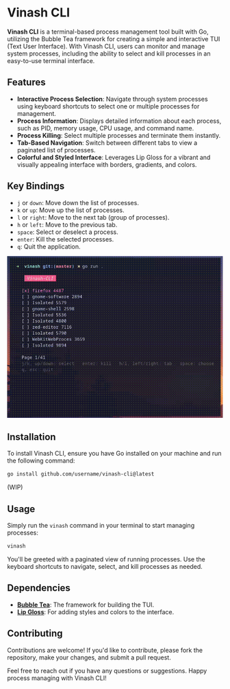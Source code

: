 # Vinash CLI

**Vinash CLI** is a terminal-based process management tool built with Go, utilizing the Bubble Tea framework for creating a simple and interactive TUI (Text User Interface). With Vinash CLI, users can monitor and manage system processes, including the ability to select and kill processes in an easy-to-use terminal interface.

## Features

- **Interactive Process Selection**: Navigate through system processes using keyboard shortcuts to select one or multiple processes for management.
- **Process Information**: Displays detailed information about each process, such as PID, memory usage, CPU usage, and command name.
- **Process Killing**: Select multiple processes and terminate them instantly.
- **Tab-Based Navigation**: Switch between different tabs to view a paginated list of processes.
- **Colorful and Styled Interface**: Leverages Lip Gloss for a vibrant and visually appealing interface with borders, gradients, and colors.

## Key Bindings

- `j` or `down`: Move down the list of processes.
- `k` or `up`: Move up the list of processes.
- `l` or `right`: Move to the next tab (group of processes).
- `h` or `left`: Move to the previous tab.
- `space`: Select or deselect a process.
- `enter`: Kill the selected processes.
- `q`: Quit the application.

![Vinash CLI](publishing/vinash.gif)

## Installation

To install Vinash CLI, ensure you have Go installed on your machine and run the following command:

```bash
go install github.com/username/vinash-cli@latest
```
(WIP)

## Usage

Simply run the `vinash` command in your terminal to start managing processes:

```bash
vinash
```

You'll be greeted with a paginated view of running processes. Use the keyboard shortcuts to navigate, select, and kill processes as needed.

## Dependencies

- **[Bubble Tea](https://github.com/charmbracelet/bubbletea)**: The framework for building the TUI.
- **[Lip Gloss](https://github.com/charmbracelet/lipgloss)**: For adding styles and colors to the interface.

## Contributing

Contributions are welcome! If you'd like to contribute, please fork the repository, make your changes, and submit a pull request.

Feel free to reach out if you have any questions or suggestions. Happy process managing with Vinash CLI!
